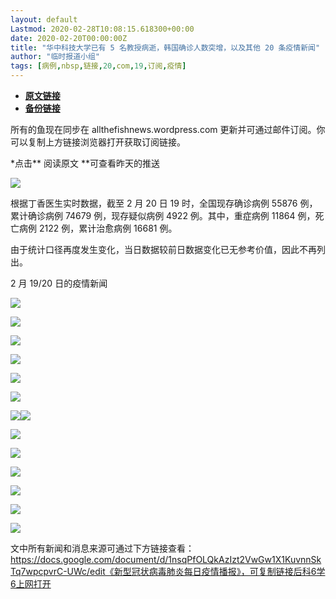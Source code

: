 ```yaml
---
layout: default
Lastmod: 2020-02-28T10:08:15.618300+00:00
date: 2020-02-20T00:00:00Z
title: "华中科技大学已有 5 名教授病逝，韩国确诊人数突增，以及其他 20 条疫情新闻"
author: "临时报道小组"
tags: [病例,nbsp,链接,20,com,19,订阅,疫情]
---
```


* [**原文链接**](http://mp.weixin.qq.com/s?__biz=MzA5OTgwNTQwMA==&amp;mid=2247483954&amp;idx=1&amp;sn=321b58d1526e087f61115425e50d9891&amp;chksm=90fdf385a78a7a93435e12461cf54c77d4fe687ba13b22e2bc1c1bdd9270944ec43eb1e5a074#rd)
* [**备份链接**](http://archive.ph/fSkir)


所有的鱼现在同步在 allthefishnews.wordpress.com 更新并可通过邮件订阅。你可以复制上方链接浏览器打开获取订阅链接。

\*点击** 阅读原文 **可查看昨天的推送

![](/images/post/051bb5dd0dace23971cb2f8bac1d5d74.jpg)

根据丁香医生实时数据，截至 2 月 20 日 19 时，全国现存确诊病例 55876 例，累计确诊病例 74679 例，现存疑似病例 4922 例。其中，重症病例 11864 例，死亡病例 2122 例，累计治愈病例 16681 例。

由于统计口径再度发生变化，当日数据较前日数据变化已无参考价值，因此不再列出。

2 月 19/20 日的疫情新闻

![](/images/post/d7d5971299399346dea8b8a016557b23.jpg)

![](/images/post/e82f9ac67ae95ea5d705b3de76625482.jpg)

![](/images/post/b1c142245739dcccbd3eb34b118e900c.jpg)

![](/images/post/a636fad685c5ff2420a046cf56af3ce0.jpg)

![](/images/post/80c2a156c0d14806b1af603b90c8ad4e.jpg)

![](/images/post/51a0a55b1626f43fdb2330130e79efc4.jpg)

![](/images/post/bde4ab23618e995f4c9162f5bde1e48a.jpg)![](/images/post/da175ea6b5c8c64a781227597b81c975.jpg)

![](/images/post/b478d06acecf115e522e66449ef2b61c.jpg)

![](/images/post/f3c8a59f93a31e24cc6b127b8d97d337.jpg)

![](/images/post/2f7924c48777cb5a00b4f5d488b7a51f.jpg)

![](/images/post/d4914bc50a271253ba804e138b2f8a04.jpg)

![](/images/post/fa2059eb1d86bbe066b3caea908e0a0c.jpg)

![](/images/post/a77e15be266a23a19ec4f7fe940f48fb.jpg)

文中所有新闻和消息来源可通过下方链接查看：https://docs.google.com/document/d/1nsqPfOLQkAzIzt2VwGw1X1KuvnnSkTq7wpcpvrC-UWc/edit《新型冠状病毒肺炎每日疫情播报》，可复制链接后科6学6上网打开

